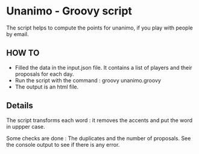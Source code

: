 # Unanimo - Groovy script

The script helps to compute the points for unanimo, if you play with people by email.

## HOW TO

* Filled the data in the input.json file. It contains a list of players and their proposals for each day.
* Run the script with the command : groovy unanimo.groovy
* The output is an html file.

## Details

The script transforms each word : it removes the accents and put the word in uppper case.

Some checks are done : The duplicates and the number of proposals. See the console output to see if there is any error.